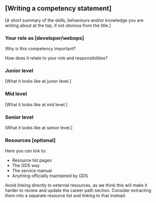 ## [Writing a competency statement]

[A short summary of the skills, behaviours and/or knowledge you are writing about at the top, if not obvious from the title.]

### Your role as [developer/webops]

Why is this competency important?

How does it relate to your role and responsibilities?

### Junior level

[What it looks like at junior level.]

### Mid level

[What it looks like at mid level.]

### Senior level

[What it looks like at senior level.]

### Resources [optional]
Here you can link to:

- Resource list pages
- The GDS way
- The service manual
- Anything officially maintained by GDS

Avoid linking directly to external resources, as we think this will make it harder to review and update the career path section. Consider extracting them into a separate resource list and linking to that instead.